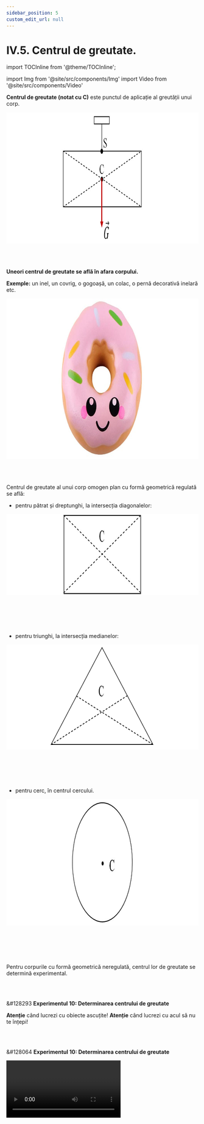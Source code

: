 ```yaml
---
sidebar_position: 5
custom_edit_url: null
---
```


# IV.5. Centrul de greutate.


import TOCInline from '@theme/TOCInline';

<TOCInline toc={toc} />


import Img from '@site/src/components/Img'
import Video from '@site/src/components/Video'


<div class="alert alert--primary" role="alert">

**Centrul de greutate (notat cu C)** este punctul de aplicație al greutății unui corp.


<Img className="img-responsive" src="fizica/clasa7/capitolul4/4_5_Poza0_DesenCentruDeGreutate.jpg" width="1000" height="344" />


</div>


<br></br>


<div class="alert alert--secondary" role="alert">

**Uneori centrul de greutate se află în afara corpului.**


**Exemple:** un inel, un covrig, o gogoașă, un colac, o pernă decorativă inelară etc.


<Img className="img-responsive" src="fizica/clasa7/capitolul4/4_5_Poza1_Gogoasa_vers2.jpg" width="1000" height="421" />



</div>

<br></br>

<div class="alert alert--primary" role="alert">

Centrul de greutate al unui corp omogen plan cu formă geometrică regulată se află:

- pentru pătrat și dreptunghi, la intersecția diagonalelor:

<Img className="img-responsive" src="fizica/clasa7/capitolul4/4_5_Poza2_CentruDeGreutateDreptunghi_vers2.jpg" width="1000" height="212" />

<br></br>
<br></br>



- pentru triunghi, la intersecția medianelor:

<Img className="img-responsive" src="fizica/clasa7/capitolul4/4_5_Poza3_CentruDeGreutateTriunghi_vers3.png" width="1000" height="275" />


<br></br>
<br></br>

- pentru cerc, în centrul cercului.

<Img className="img-responsive" src="fizica/clasa7/capitolul4/4_5_Poza4_CentruDeGreutateCerc_vers2.jpg" width="1000" height="332" />


<br></br>
<br></br>

Pentru corpurile cu formă geometrică neregulată, centrul lor de greutate se determină experimental.



</div>

<br></br>



<div class="alert alert--danger" role="alert">

&#128293 **Experimentul 10: Determinarea centrului de greutate** 

**Atenție** când lucrezi cu obiecte ascuțite! **Atenție** când lucrezi cu acul să nu te înțepi!


</div>


<br></br>


<div class="alert alert--success" role="alert">

&#128064 **Experimentul 10: Determinarea centrului de greutate**



<Video src="https://www.youtube.com/embed/g3gl96bo9q4" />




**Materiale necesare:**    
Bucată de carton, foarfecă, creion, fir cu plumb (poți face firul cu plumb dintr-un fir de care legi o piuliță), ață cu ac

<br></br>


**Descrierea experimentului:**
- Decupează cartonul într-o formă dorită de tine.
- Alege trei puncte de pe marginea conturului, perforează-le cu vârful unui compas şi prinde-le câte un fir de aţă de 10cm.
- Ține figurina suspendată de unul dintre fire şi trasează cu creionul verticala prin punctul de susţinere cu ajutorul firului cu plumb (piuliţă). Poţi trasa uşor verticala dacă prinzi de un perete cele două fire – al figurinei şi al piuliţei, cu bandă adezivă.
- Repetă operaţia şi cu celelalte două fire.
  > La intersecţia celor trei verticale notează punctul C, numit **centru de greutate** al corpului.



</div>


